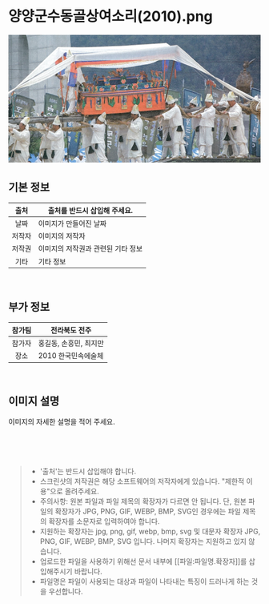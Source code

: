 
# 양양군수동골상여소리(2010).png

![대표이미지](https://github.com/BadToki/minarchive/blob/00367c59f21cf554a911c163265eda51d2187d88/archive/image/%E1%84%8B%E1%85%A3%E1%86%BC%E1%84%8B%E1%85%A3%E1%86%BC%E1%84%80%E1%85%AE%E1%86%AB%E1%84%89%E1%85%AE%E1%84%83%E1%85%A9%E1%86%BC%E1%84%80%E1%85%A9%E1%86%AF%E1%84%89%E1%85%A1%E1%86%BC%E1%84%8B%E1%85%A7%E1%84%89%E1%85%A9%E1%84%85%E1%85%B5(2010).png)


## 기본 정보 

| 출처 |  출처를 반드시 삽입해 주세요. | 
|:-------------:|-------------|
| 날짜 |  이미지가 만들어진 날짜 | 
| 저작자 |  이미지의 저작자 | 
| 저작권 |  이미지의 저작권과 관련된 기타 정보 | 
| 기타 |  기타 정보 | 

<br/> 

## 부가 정보  

| 참가팀 |  전라북도 전주 | 
|:-------------:|-------------|
| 참가자 |  홍길동, 손흥민, 최지만 | 
| 장소 |  2010 한국민속에술체 | 

<br/> 

## 이미지 설명
이미지의 자세한 설명을 적어 주세요.


<br/><br/><br/>

> - '출처'는 반드시 삽입해야 합니다.
> - 스크린샷의 저작권은 해당 소프트웨어의 저작자에게 있습니다. "제한적 이용"으로 올려주세요.
> - 주의사항: 원본 파일과 파일 제목의 확장자가 다르면 안 됩니다. 단, 원본 파일의 확장자가 JPG, PNG, GIF, WEBP, BMP, SVG인 경우에는 파일 제목의 확장자를 소문자로 입력하여야 합니다.
> - 지원하는 확장자는 jpg, png, gif, webp, bmp, svg 및 대문자 확장자 JPG, PNG, GIF, WEBP, BMP, SVG 입니다. 나머지 확장자는 지원하고 있지 않습니다.
> - 업로드한 파일을 사용하기 위해선 문서 내부에 [[파일:파일명.확장자]]를 삽입해주시기 바랍니다.
> - 파일명은 파일이 사용되는 대상과 파일이 나타내는 특징이 드러나게 하는 것을 우선합니다.
